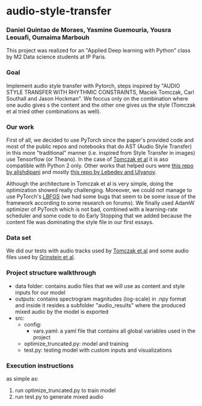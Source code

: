 # audio-style-transfer

### Daniel Quintao de Moraes, Yasmine Guemouria, Yousra Leouafi, Oumaima Marbouh

This project was realized for an "Applied Deep learning with Python" class by M2 Data science students at IP Paris.

### Goal
Implement audio style transfer with Pytorch, steps inspired by "AUDIO STYLE TRANSFER WITH RHYTHMIC CONSTRAINTS, Maciek Tomczak, Carl Southall and Jason Hockman". We foccus only on the combination where one audio gives s the content and the other one gives us the style (Tomczak et al tried other combinations as well).

### Our work
First of all, we decided to use PyTorch since the paper's provided code and most of the public repos and notebooks that do AST (Audio Style Transfer) in this more "traditional" manner (i.e. inspired from Style Transfer in images) use Tensorflow (or Theano). In the case of [Tomczak et al](https://github.com/maciek-tomczak/audio-style-transfer-with-rhythmic-constraints) it is aso compatible with Python 2 only. Other works that helped ours were [this repo by alishdipani](https://github.com/alishdipani/Neural-Style-Transfer-Audio) and mostly [this repo by Lebedev and Ulyanov](https://github.com/DmitryUlyanov/neural-style-audio-tf).

Although the architecture in Tomczak et al is very simple, doing the optimization showed really challenging. Moreover, we could not manage to use PyTorch's [LBFGS](https://pytorch.org/docs/stable/generated/torch.optim.LBFGS.html) (we had some bugs that seem to be some issue of the framework according to some research on forums). We finally used AdamW optimizer of PyTorch which is not bad, combined with a learning-rate scheduler and some code to do Early Stopping that we added because the content file was dominating the style file in our first essays.

### Data set
We did our tests with audio tracks used by [Tomczak et al](https://maciek-tomczak.github.io/maciek.github.io/Audio-Style-Transfer-with-Rhythmic-Constraints/) and some audio files used by [Grinstein et al](https://egrinstein.github.io/2017/10/25/ast.html).

### Project structure walkthrough
- data folder: contains audio files that we will use as content and style inputs for our model
- outputs: contains spectrogram magnitudes (log-scale) in .npy format and inside it resides a subfolder "audio_results" where the produced mixed audio by the model is exported
- src:
  - config: 
    - vars.yaml: a yaml file that contains all global variables used in the project
  - optimize_truncated.py: model and training
  - test.py: testing model with custom inputs and visualizations

### Execution instructions
as simple as:
1. run optimize_truncated.py to train model
2. run test.py to generate mixed audio
  
